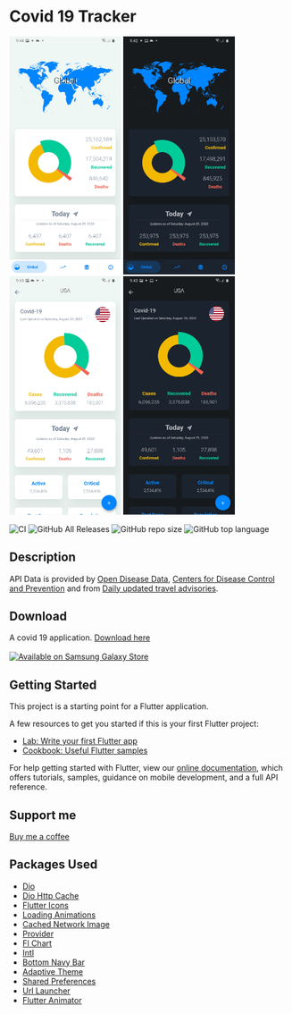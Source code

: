 # Covid 19 Tracker

<p float="left">
     <img src="img/light1.jpg" width="200"/>
     <img src="img/dark1.jpg" width="200"/>
     <img src="img/light2.jpg" width="200"/>
     <img src="img/dark2.jpg" width="200"/>
</p>

![CI](https://github.com/kerrongordon/covid19/workflows/CI/badge.svg)
![GitHub All Releases](https://img.shields.io/github/downloads/kerrongordon/covid19/total)
![GitHub repo size](https://img.shields.io/github/repo-size/kerrongordon/covid19)
![GitHub top language](https://img.shields.io/github/languages/top/kerrongordon/covid19)

## Description

API Data is provided by [Open Disease Data](https://disease.sh/), [Centers for Disease Control and Prevention](https://www.cdc.gov/) and from [Daily updated travel advisories](https://www.travel-advisory.info/).

## Download

A covid 19 application. [Download here](https://github.com/kerrongordon/covid19/releases)
<br>
<br>
<a href="https://galaxy.store/CovidKgp"><img src="https://img.samsungapps.com/seller/images/badges/galaxyStore/png_big/GalaxyStore_English.png?ver=1597278750000" alt="Available on Samsung Galaxy Store" width="150px"></a>

## Getting Started

This project is a starting point for a Flutter application.

A few resources to get you started if this is your first Flutter project:

- [Lab: Write your first Flutter app](https://flutter.dev/docs/get-started/codelab)
- [Cookbook: Useful Flutter samples](https://flutter.dev/docs/cookbook)

For help getting started with Flutter, view our
[online documentation](https://flutter.dev/docs), which offers tutorials,
samples, guidance on mobile development, and a full API reference.

## Support me

[Buy me a coffee](https://paypal.me/kerrongordon?locale.x=en_US)

## Packages Used

- [Dio](https://pub.dev/packages/dio)
- [Dio Http Cache](https://pub.dev/packages/dio_http_cache)
- [Flutter Icons](https://pub.dev/packages/flutter_icons)
- [Loading Animations](https://pub.dev/packages/loading_animations)
- [Cached Network Image](https://pub.dev/packages/cached_network_image)
- [Provider](https://pub.dev/packages/provider)
- [Fl Chart](https://pub.dev/packages/fl_chart)
- [Intl](https://pub.dev/packages/intl)
- [Bottom Navy Bar](https://pub.dev/packages/bottom_navy_bar)
- [Adaptive Theme](https://pub.dev/packages/adaptive_theme)
- [Shared Preferences](https://pub.dev/packages/shared_preferences)
- [Url Launcher](https://pub.dev/packages/url_launcher)
- [Flutter Animator](https://pub.dev/packages/flutter_animator)
